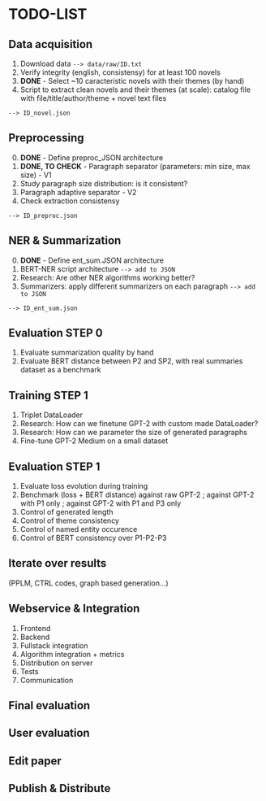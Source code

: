 # TODO-LIST

## Data acquisition
1. Download data `--> data/raw/ID.txt`
2. Verify integrity (english, consistensy) for at least 100 novels
3. **DONE** - Select ~10 caracteristic novels with their themes (by hand)
4. Script to extract clean novels and their themes (at scale): catalog file with file/title/author/theme + novel text files

`--> ID_novel.json`

## Preprocessing
0. **DONE** - Define preproc_JSON architecture
1. **DONE, TO CHECK** - Paragraph separator (parameters: min size, max size) - V1
2. Study paragraph size distribution: is it consistent?
3. Paragraph adaptive separator - V2
4. Check extraction consistensy

`--> ID_preproc.json`

## NER & Summarization
0. **DONE** - Define ent_sum.JSON architecture
1. BERT-NER script architecture `--> add to JSON`
2. Research: Are other NER algorithms working better?
3. Summarizers: apply different summarizers on each paragraph `--> add to JSON`

`--> ID_ent_sum.json`

## Evaluation STEP 0
1. Evaluate summarization quality by hand
2. Evaluate BERT distance between P2 and SP2, with real summaries dataset as a benchmark

## Training STEP 1
1. Triplet DataLoader
2. Research: How can we finetune GPT-2 with custom made DataLoader?
3. Research: How can we parameter the size of generated paragraphs
4. Fine-tune GPT-2 Medium on a small dataset

## Evaluation STEP 1
1. Evaluate loss evolution during training
2. Benchmark (loss + BERT distance) against raw GPT-2 ; against GPT-2 with P1 only ; against GPT-2 with P1 and P3 only
3. Control of generated length
4. Control of theme consistency
5. Control of named entity occurence
6. Control of BERT consistency over P1-P2-P3

## Iterate over results
(PPLM, CTRL codes, graph based generation...)

## Webservice & Integration
1. Frontend
2. Backend
3. Fullstack integration
4. Algorithm integration + metrics
5. Distribution on server
6. Tests
7. Communication

## Final evaluation

## User evaluation

## Edit paper

## Publish & Distribute


